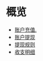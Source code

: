 # 概览

* [账户充值.](/transaction/reload)
* [账户提现](/transaction/withdraw)
* [提现规则](/transaction/withdrawregulation)
* [收支明细](/transaction/operate)
